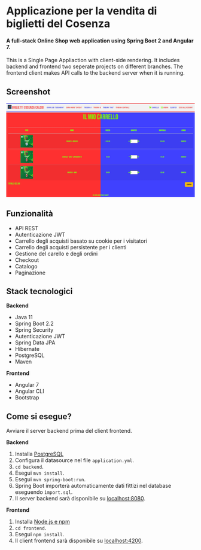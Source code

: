 # Applicazione per la vendita di biglietti del Cosenza 

#### A full-stack Online Shop web application using Spring Boot 2 and Angular 7. 
This is a Single Page Appliaction with client-side rendering. It includes backend and frontend two seperate projects on different branches.
The frontend client makes API calls to the backend server when it is running.


## Screenshot
![Screnshot](https://raw.githubusercontent.com/matteodp7/ProgettoBigliettiCS/refs/heads/main/frontend/src/assets/screen.jpg)

## Funzionalità
- API REST
- Autenticazione JWT 
- Carrello degli acquisti basato su cookie per i visitatori
- Carrello degli acquisti persistente per i clienti
- Gestione del carello e degli ordini
- Checkout
- Catalogo
- Paginazione
## Stack tecnologici
**Backend**
  - Java 11
  - Spring Boot 2.2
  - Spring Security
  - Autenticazione JWT
  - Spring Data JPA
  - Hibernate
  - PostgreSQL
  - Maven

**Frontend**
  - Angular 7
  - Angular CLI
  - Bootstrap

## Come si esegue?

Avviare il server backend prima del client frontend.  

**Backend**

  1. Installa [PostgreSQL](https://www.postgresql.org/download/) 
  2. Configura il  datasource nel file `application.yml`.
  3. `cd backend`.
  4. Esegui `mvn install`.
  5. Esegui `mvn spring-boot:run`.
  6. Spring Boot importerà automaticamente dati fittizi nel database eseguendo `import.sql`.
  7. Il server backend sarà disponibile su [localhost:8080]().

**Frontend**
  1. Installa [Node.js e npm](https://www.npmjs.com/get-npm)
  2. `cd frontend`.
  3. Esegui `npm install`. 
  4. Il client frontend sarà disponibile su [localhost:4200]().

